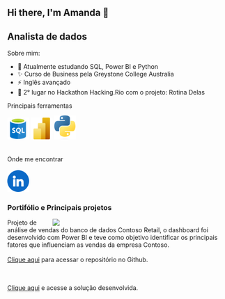## Hi there, I'm Amanda 👋

## Analista de dados
Sobre mim:

- 🌱 Atualmente estudando SQL, Power BI e Python
- ✨ Curso de Business pela Greystone College Australia
- ⚡ Inglês avançado
- 🔭  2° lugar no Hackathon Hacking.Rio com o projeto: Rotina Delas 

Principais ferramentas 
<div>
<img width="50" src="https://github.com/amandalmeida2/Portifolio/blob/main/Icones/sql.png?raw=true">
<img width="50" src="https://github.com/amandalmeida2/Portifolio/blob/main/Icones/power%20bi.png?raw=true">
<img width="50" src="https://github.com/amandalmeida2/Portifolio/blob/main/Icones/python.png?raw=true">
</div>
<br></br>
Onde me encontrar
<br></br>
<div>
  <a href="https://www.linkedin.com/in/amanda16almeida/">
      <img width="50" src="https://github.com/amandalmeida2/Portifolio/blob/main/Icones/linkedin.png?raw=true"></a>
</div>

### Portifólio e Principais projetos
<img align="right" width="400" src="https://github.com/amandalmeida2/Contoso_Sales/blob/main/Imagens/Dashboard.png?raw=true">
Projeto de análise de vendas do banco de dados Contoso Retail, o dashboard foi desenvolvido com Power BI e teve como objetivo identificar os principais fatores que influenciam as vendas da empresa Contoso.
<br></br>
<a href="https://github.com/amandalmeida2/Contoso_Sales.git"> Clique aqui</a>  para acessar o repositório no Github.

<br></br>
<a target="_blank" href="https://app.powerbi.com/view?r=eyJrIjoiNDFiMDBkOWMtYjRmYS00ZjFmLTgwZTEtYWM1YzgxZmViYWExIiwidCI6Ijc1OGRlZGVlLTk1YmItNGU2Mi05MWU2LTU3OTRiMTUwZjFhYSJ9" >Clique aqui</a> e acesse a solução desenvolvida.

<!--
**amandalmeida2/amandalmeida2** is a ✨ _special_ ✨ repository because its `README.md` (this file) appears on your GitHub profile.

Here are some ideas to get you started:

- 🔭 I’m currently working on ...
- 🌱 I’m currently learning ...
- 👯 I’m looking to collaborate on ...
- 🤔 I’m looking for help with ...
- 💬 Ask me about ...
- 📫 How to reach me: ...
- 😄 Pronouns: ...
- ⚡ Fun fact: ...


<img width="" src="">
<a href="http"Clique aqui </a>>
ou 
<div>
<a href="http"Clique aqui
<img width="" src="">
</a>>
</div>
-->
